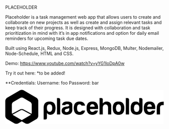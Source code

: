 PLACEHOLDER

Placeholder is a task management web app that allows users to create and collaborate on new projects as well as create and assign relevant tasks and keep track of their progress. It is designed with collaboration and task prioritization in mind with it’s in app notifications and option for daily email reminders for upcoming task due dates.

Built using React.js, Redux, Node.js, Express, MongoDB, Multer, Nodemailer, Node-Schedule, HTML and CSS.

Demo: https://www.youtube.com/watch?v=yYG1loDpA0w

Try it out here: *to be added!

**Credentials: 
Username: foo 
Password: bar

![logo](https://github.com/melansonS/Task-Manager/blob/master/public/img/placeholder.com-logo3.png?raw=true)
